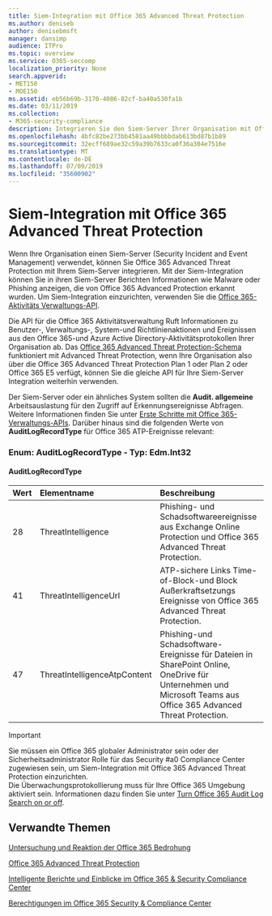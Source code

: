 ```yaml
---
title: Siem-Integration mit Office 365 Advanced Threat Protection
ms.author: deniseb
author: denisebmsft
manager: dansimp
audience: ITPro
ms.topic: overview
ms.service: O365-seccomp
localization_priority: None
search.appverid:
- MET150
- MOE150
ms.assetid: eb56b69b-3170-4086-82cf-ba40a530fa1b
ms.date: 03/11/2019
ms.collection:
- M365-security-compliance
description: Integrieren Sie den Siem-Server Ihrer Organisation mit Office 365 Advanced Threat Protection und den zugehörigen Threat-Ereignissen in die API für die Office 365-Aktivitätsverwaltung.
ms.openlocfilehash: 4bfc82be273bb4581aa49bbbbdab613bd87b1b89
ms.sourcegitcommit: 32ecff689ae32c59a39b7633ca0f36a304e7516e
ms.translationtype: MT
ms.contentlocale: de-DE
ms.lasthandoff: 07/09/2019
ms.locfileid: "35600902"
---
```

# <a name="siem-integration-with-office-365-advanced-threat-protection"></a>Siem-Integration mit Office 365 Advanced Threat Protection

Wenn Ihre Organisation einen Siem-Server (Security Incident and Event Management) verwendet, können Sie Office 365 Advanced Threat Protection mit Ihrem Siem-Server integrieren. Mit der Siem-Integration können Sie in ihren Siem-Server Berichten Informationen wie Malware oder Phishing anzeigen, die von Office 365 Advanced Protection erkannt wurden. Um Siem-Integration einzurichten, verwenden Sie die [Office 365-Aktivitäts Verwaltungs-API](https://docs.microsoft.com/office/office-365-management-api/office-365-management-activity-api-reference). 

Die API für die Office 365 Aktivitätsverwaltung Ruft Informationen zu Benutzer-, Verwaltungs-, System-und Richtlinienaktionen und Ereignissen aus den Office 365-und Azure Active Directory-Aktivitätsprotokollen Ihrer Organisation ab. Das [Office 365 Advanced Threat Protection-Schema](https://docs.microsoft.com/office/office-365-management-api/office-365-management-activity-api-schema#office-365-advanced-threat-protection-and-threat-intelligence-schema) funktioniert mit Advanced Threat Protection, wenn Ihre Organisation also über die Office 365 Advanced Threat Protection Plan 1 oder Plan 2 oder Office 365 E5 verfügt, können Sie die gleiche API für Ihre Siem-Server Integration weiterhin verwenden. 

Der Siem-Server oder ein ähnliches System sollten die **Audit. allgemeine** Arbeitsauslastung für den Zugriff auf Erkennungsereignisse Abfragen. Weitere Informationen finden Sie unter [Erste Schritte mit Office 365-Verwaltungs-APIs](https://docs.microsoft.com/office/office-365-management-api/get-started-with-office-365-management-apis). Darüber hinaus sind die folgenden Werte von **AuditLogRecordType** für Office 365 ATP-Ereignisse relevant:

### <a name="enum-auditlogrecordtype---type-edmint32"></a>Enum: AuditLogRecordType - Typ: Edm.Int32

#### <a name="auditlogrecordtype"></a>AuditLogRecordType

|Wert|Elementname|Beschreibung|
|:-----|:-----|:-----|
|28|ThreatIntelligence|Phishing- und Schadsoftwareereignisse aus Exchange Online Protection und Office 365 Advanced Threat Protection.|
|41|ThreatIntelligenceUrl|ATP-sichere Links Time-of-Block-und Block Außerkraftsetzungs Ereignisse von Office 365 Advanced Threat Protection.|
|47|ThreatIntelligenceAtpContent|Phishing-und Schadsoftware-Ereignisse für Dateien in SharePoint Online, OneDrive für Unternehmen und Microsoft Teams aus Office 365 Advanced Threat Protection.|

> [!IMPORTANT]
> Sie müssen ein Office 365 globaler Administrator sein oder der Sicherheitsadministrator Rolle für das Security #a0 Compliance Center zugewiesen sein, um Siem-Integration mit Office 365 Advanced Threat Protection einzurichten.<br/>Die Überwachungsprotokollierung muss für Ihre Office 365 Umgebung aktiviert sein. Informationen dazu finden Sie unter [Turn Office 365 Audit Log Search on or off](turn-audit-log-search-on-or-off.md).

## <a name="related-topics"></a>Verwandte Themen

[Untersuchung und Reaktion der Office 365 Bedrohung](office-365-ti.md)

[Office 365 Advanced Threat Protection](office-365-atp.md)

[Intelligente Berichte und Einblicke im Office 365 &amp; Security Compliance Center](reports-and-insights-in-security-and-compliance.md)
  
[Berechtigungen im Office 365 Security &amp; Compliance Center](permissions-in-the-security-and-compliance-center.md)
  
